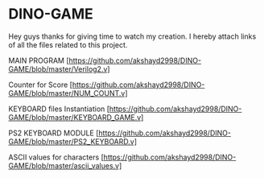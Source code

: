 # DINO-GAME
Hey guys thanks for giving time to watch my creation. I hereby attach links of all the files related to this project.

MAIN PROGRAM  [https://github.com/akshayd2998/DINO-GAME/blob/master/Verilog2.v]

Counter for Score [https://github.com/akshayd2998/DINO-GAME/blob/master/NUM_COUNT.v]

KEYBOARD files Instantiation [https://github.com/akshayd2998/DINO-GAME/blob/master/KEYBOARD_GAME.v]

PS2 KEYBOARD MODULE [https://github.com/akshayd2998/DINO-GAME/blob/master/PS2_KEYBOARD.v]

ASCII values for characters  [https://github.com/akshayd2998/DINO-GAME/blob/master/ascii_values.v]
